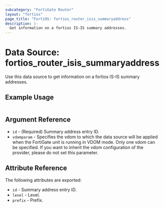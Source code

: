 ```yaml
---
subcategory: "FortiGate Router"
layout: "fortios"
page_title: "FortiOS: fortios_router_isis_summaryaddress"
description: |-
  Get information on a fortios IS-IS summary addresses.
---
```


# Data Source: fortios_router_isis_summaryaddress
Use this data source to get information on a fortios IS-IS summary addresses.


## Example Usage

```hcl

```

## Argument Reference

* `id` - (Required) Summary address entry ID.
* `vdomparam` - Specifies the vdom to which the data source will be applied when the FortiGate unit is running in VDOM mode. Only one vdom can be specified. If you want to inherit the vdom configuration of the provider, please do not set this parameter.

## Attribute Reference

The following attributes are exported:

* `id` - Summary address entry ID.
* `level` - Level.
* `prefix` - Prefix.

